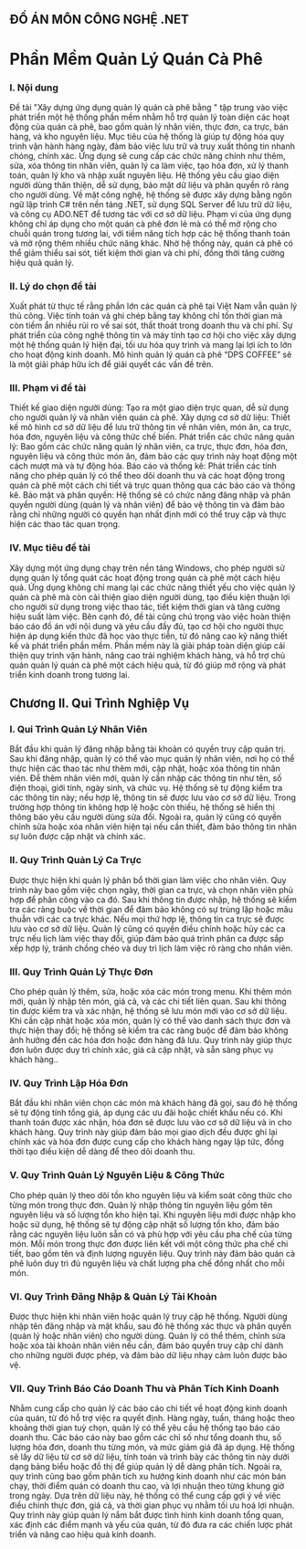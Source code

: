 ĐỒ ÁN MÔN CÔNG NGHỆ .NET
---
# **Phần Mềm Quản Lý Quán Cà Phê**
### I. Nội dung
Đề tài "Xây dựng ứng dụng quản lý quán cà phê bằng " tập trung vào việc phát triển một hệ thống phần mềm nhằm hỗ trợ quản lý toàn diện các hoạt động của quán cà phê, bao gồm quản lý nhân viên, thực đơn, ca trực, bán hàng, và kho nguyên liệu. Mục tiêu của hệ thống là giúp tự động hóa quy trình vận hành hàng ngày, đảm bảo việc lưu trữ và truy xuất thông tin nhanh chóng, chính xác. Ứng dụng sẽ cung cấp các chức năng chính như thêm, sửa, xóa thông tin nhân viên, quản lý ca làm việc, tạo hóa đơn, xử lý thanh toán, quản lý kho và nhập xuất nguyên liệu. Hệ thống yêu cầu giao diện người dùng thân thiện, dễ sử dụng, bảo mật dữ liệu và phân quyền rõ ràng cho người dùng. Về mặt công nghệ, hệ thống sẽ được xây dựng bằng ngôn ngữ lập trình C# trên nền tảng .NET, sử dụng SQL Server để lưu trữ dữ liệu, và công cụ ADO.NET để tương tác với cơ sở dữ liệu. Phạm vi của ứng dụng không chỉ áp dụng cho một quán cà phê đơn lẻ mà có thể mở rộng cho chuỗi quán trong tương lai, với tiềm năng tích hợp các hệ thống thanh toán và mở rộng thêm nhiều chức năng khác. Nhờ hệ thống này, quán cà phê có thể giảm thiểu sai sót, tiết kiệm thời gian và chi phí, đồng thời tăng cường hiệu quả quản lý.
### II. Lý do chọn đề tài
Xuất phát từ thực tế rằng phần lớn các quán cà phê tại Việt Nam vẫn quản lý thủ công. Việc tính toán và ghi chép bằng tay không chỉ tốn thời gian mà còn tiềm ẩn nhiều rủi ro về sai sót, thất thoát trong doanh thu và chi phí. Sự phát triển của công nghệ thông tin và máy tính tạo cơ hội cho việc xây dựng một hệ thống quản lý hiện đại, tối ưu hóa quy trình và mang lại lợi ích to lớn cho hoạt động kinh doanh. Mô hình quản lý quán cà phê “DPS COFFEE” sẽ là một giải pháp hữu ích để giải quyết các vấn đề trên.
### III. Phạm vi đề tài
Thiết kế giao diện người dùng: Tạo ra một giao diện trực quan, dễ sử dụng cho người quản lý và nhân viên quán cà phê.
Xây dựng cơ sở dữ liệu: Thiết kế mô hình cơ sở dữ liệu để lưu trữ thông tin về nhân viên, món ăn, ca trực, hóa đơn, nguyên liệu và công thức chế biến.
Phát triển các chức năng quản lý: Bao gồm các chức năng quản lý nhân viên, ca trực, thực đơn, hóa đơn, nguyên liệu và công thức món ăn, đảm bảo các quy trình này hoạt động một cách mượt mà và tự động hóa.
Báo cáo và thống kê: Phát triển các tính năng cho phép quản lý có thể theo dõi doanh thu và các hoạt động trong quán cà phê một cách chi tiết và trực quan thông qua các báo cáo và thống kê.
Bảo mật và phân quyền: Hệ thống sẽ có chức năng đăng nhập và phân quyền người dùng (quản lý và nhân viên) để bảo vệ thông tin và đảm bảo rằng chỉ những người có quyền hạn nhất định mới có thể truy cập và thực hiện các thao tác quan trọng.
### IV. Mục tiêu đề tài
Xây dựng một ứng dụng chạy trên nền tảng Windows, cho phép người sử dụng quản lý tổng quát các hoạt động trong quán cà phê một cách hiệu quả. 
Ứng dụng không chỉ mang lại các chức năng thiết yếu cho việc quản lý quán cà phê mà còn cải thiện giao diện người dùng, tạo điều kiện thuận lợi cho người sử dụng trong việc thao tác, tiết kiệm thời gian và tăng cường hiệu suất làm việc. Bên cạnh đó, đề tài cũng chú trọng vào việc hoàn thiện báo cáo đồ án với nội dung và yêu cầu đầy đủ, tạo cơ hội cho người thực hiện áp dụng kiến thức đã học vào thực tiễn, từ đó nâng cao kỹ năng thiết kế và phát triển phần mềm.
Phần mềm này là giải pháp toàn diện giúp cải thiện quy trình vận hành, nâng cao trải nghiệm khách hàng, và hỗ trợ chủ quán quản lý quán cà phê một cách hiệu quả, từ đó giúp mở rộng và phát triển kinh doanh trong tương lai.
## Chương II. Qui Trình Nghiệp Vụ
### I. Qui Trình Quản Lý Nhân Viên

Bắt đầu khi quản lý đăng nhập bằng tài khoản có quyền truy cập quản trị. Sau khi đăng nhập, quản lý có thể vào mục quản lý nhân viên, nơi họ có thể thực hiện các thao tác như thêm mới, cập nhật, hoặc xóa thông tin nhân viên. Để thêm nhân viên mới, quản lý cần nhập các thông tin như tên, số điện thoại, giới tính, ngày sinh, và chức vụ. Hệ thống sẽ tự động kiểm tra các thông tin này; nếu hợp lệ, thông tin sẽ được lưu vào cơ sở dữ liệu. Trong trường hợp thông tin không hợp lệ hoặc còn thiếu, hệ thống sẽ hiển thị thông báo yêu cầu người dùng sửa đổi. Ngoài ra, quản lý cũng có quyền chỉnh sửa hoặc xóa nhân viên hiện tại nếu cần thiết, đảm bảo thông tin nhân sự luôn được cập nhật và chính xác.

### II. Quy Trình Quản Lý Ca Trực

Được thực hiện khi quản lý phân bổ thời gian làm việc cho nhân viên. Quy trình này bao gồm việc chọn ngày, thời gian ca trực, và chọn nhân viên phù hợp để phân công vào ca đó. Sau khi thông tin được nhập, hệ thống sẽ kiểm tra các ràng buộc về thời gian để đảm bảo không có sự trùng lặp hoặc mâu thuẫn với các ca trực khác. Nếu mọi thứ hợp lệ, thông tin ca trực sẽ được lưu vào cơ sở dữ liệu. Quản lý cũng có quyền điều chỉnh hoặc hủy các ca trực nếu lịch làm việc thay đổi, giúp đảm bảo quá trình phân ca được sắp xếp hợp lý, tránh chồng chéo và duy trì lịch làm việc rõ ràng cho nhân viên.

### III. Quy Trình Quản Lý Thực Đơn

Cho phép quản lý thêm, sửa, hoặc xóa các món trong menu. Khi thêm món mới, quản lý nhập tên món, giá cả, và các chi tiết liên quan. Sau khi thông tin được kiểm tra và xác nhận, hệ thống sẽ lưu món mới vào cơ sở dữ liệu. Khi cần cập nhật hoặc xóa món, quản lý có thể vào danh sách thực đơn và thực hiện thay đổi; hệ thống sẽ kiểm tra các ràng buộc để đảm bảo không ảnh hưởng đến các hóa đơn hoặc đơn hàng đã lưu. Quy trình này giúp thực đơn luôn được duy trì chính xác, giá cả cập nhật, và sẵn sàng phục vụ khách hàng..

### IV. Quy Trình Lập Hóa Đơn

Bắt đầu khi nhân viên chọn các món mà khách hàng đã gọi, sau đó hệ thống sẽ tự động tính tổng giá, áp dụng các ưu đãi hoặc chiết khấu nếu có. Khi thanh toán được xác nhận, hóa đơn sẽ được lưu vào cơ sở dữ liệu và in cho khách hàng. Quy trình này giúp đảm bảo mọi giao dịch đều được ghi lại chính xác và hóa đơn được cung cấp cho khách hàng ngay lập tức, đồng thời tạo điều kiện dễ dàng để theo dõi doanh thu.

### V. Quy Trình Quản Lý Nguyên Liệu & Công Thức

Cho phép quản lý theo dõi tồn kho nguyên liệu và kiểm soát công thức cho từng món trong thực đơn. Quản lý nhập thông tin nguyên liệu gồm tên nguyên liệu và số lượng tồn kho hiện tại. Khi nguyên liệu mới được nhập kho hoặc sử dụng, hệ thống sẽ tự động cập nhật số lượng tồn kho, đảm bảo rằng các nguyên liệu luôn sẵn có và phù hợp với yêu cầu pha chế của từng món. Mỗi món trong thực đơn được liên kết với một công thức pha chế chi tiết, bao gồm tên và định lượng nguyên liệu. Quy trình này đảm bảo quán cà phê luôn duy trì đủ nguyên liệu và chất lượng pha chế đồng nhất cho mỗi món.

### VI. Quy Trình Đăng Nhập & Quản Lý Tài Khoản

Được thực hiện khi nhân viên hoặc quản lý truy cập hệ thống. Người dùng nhập tên đăng nhập và mật khẩu, sau đó hệ thống xác thực và phân quyền (quản lý hoặc nhân viên) cho người dùng. Quản lý có thể thêm, chỉnh sửa hoặc xóa tài khoản nhân viên nếu cần, đảm bảo quyền truy cập chỉ dành cho những người được phép, và đảm bảo dữ liệu nhạy cảm luôn được bảo vệ.

### VII. Quy Trình Báo Cáo Doanh Thu và Phân Tích Kinh Doanh

Nhằm cung cấp cho quản lý các báo cáo chi tiết về hoạt động kinh doanh của quán, từ đó hỗ trợ việc ra quyết định. Hàng ngày, tuần, tháng hoặc theo khoảng thời gian tuỳ chọn, quản lý có thể yêu cầu hệ thống tạo báo cáo doanh thu. Các báo cáo này bao gồm các chỉ số như tổng doanh thu, số lượng hóa đơn, doanh thu từng món, và mức giảm giá đã áp dụng. Hệ thống sẽ lấy dữ liệu từ cơ sở dữ liệu, tính toán và trình bày các thông tin này dưới dạng bảng biểu hoặc đồ thị để giúp quản lý dễ dàng phân tích.
Ngoài ra, quy trình cũng bao gồm phân tích xu hướng kinh doanh như các món bán chạy, thời điểm quán có doanh thu cao, và lợi nhuận theo từng khung giờ trong ngày. Dựa trên dữ liệu này, hệ thống có thể cung cấp gợi ý về việc điều chỉnh thực đơn, giá cả, và thời gian phục vụ nhằm tối ưu hoá lợi nhuận. Quy trình này giúp quản lý nắm bắt được tình hình kinh doanh tổng quan, xác định các điểm mạnh và yếu của quán, từ đó đưa ra các chiến lược phát triển và nâng cao hiệu quả kinh doanh.

